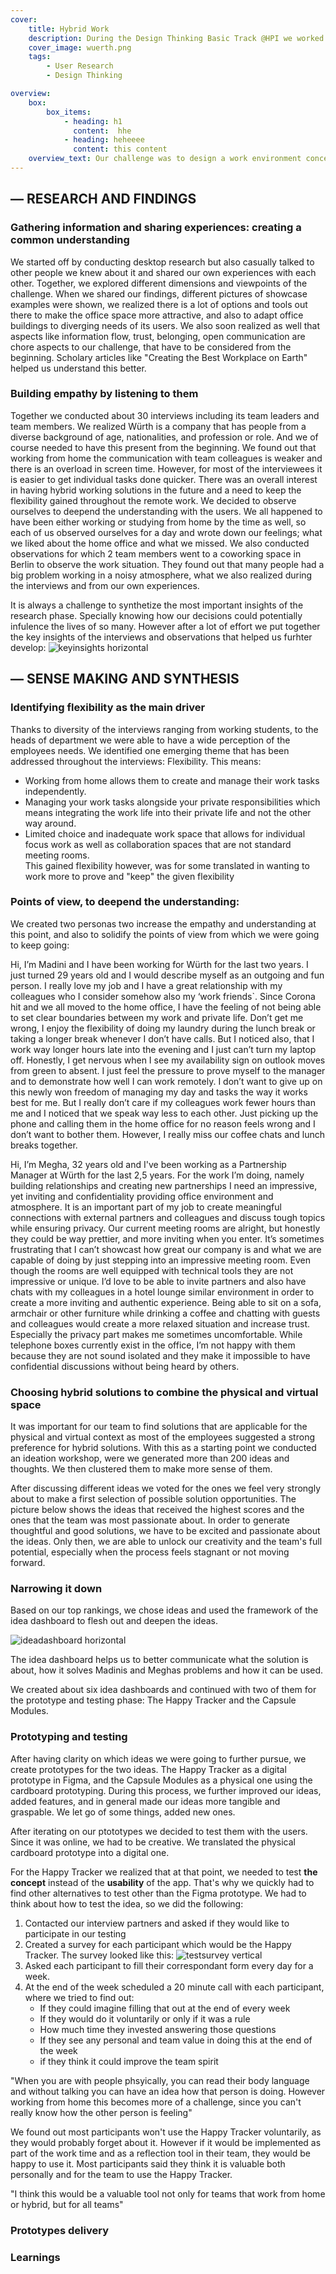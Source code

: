 ```yaml
---
cover: 
    title: Hybrid Work
    description: During the Design Thinking Basic Track @HPI we worked together with our project partner Würth Electronics to create a more attractive office soace. We conducted qualitative research, and delivered two easy to implement prototypes. 
    cover_image: wuerth.png
    tags: 
        - User Research
        - Design Thinking 

overview: 
    box:
        box_items: 
            - heading: h1
              content:  hhe
            - heading: heheeee
              content: this content 
    overview_text: Our challenge was to design a work environment concept so attractive that employees of all generations, functions and working styles love to come to the office of a manufacturer for the electronics industry. Along our journey we found out designing an attractive work environment is **by no means constrained to the physical space, but needs to be a hybrid solution.** Why?(-) Some teams of Würth Elektronik work **scattered across countries and locations - even before the pandemic**. However, during the pandemic remote work has been the new normal for everybody. In the digital space a lot of the emotions, thoughts and awareness get lost, thus overall the need for teams to address their individual well-being and enhance their team spirit has increased. - When working in the office, employees stated a lack of confidentiality as well as privacy, partly due to not having enough ways to communicate boundaries clearly. In order to tackle these two challenges and really create an inviting environment, that supports hybrid working routines, we have come up with two solutions that compliment each other - **The Capsule Modules** offer flexible spaces for several work modes by accommodating focused, collaborative, alone and team work routines whilst guaranteeing confidentiality **The Happy Tracker** records and transparently shares individual and team wellbeing within the team. It allows employees to feel connected with each other when working remotely.
---
```


## — RESEARCH AND FINDINGS 

### Gathering information and sharing experiences: creating a common understanding

We started off by conducting desktop research but also casually talked to other people we knew about it and shared our own experiences with each other. Together, we explored different dimensions and viewpoints of the challenge.  When we shared our findings,  different pictures of showcase examples were shown, we realized there is a lot of options and tools out there to make the office space more attractive, and also to adapt office buildings to diverging needs of its users. We also soon realized as well that aspects like information flow, trust, belonging, open communication are chore aspects to our challenge, that have to be considered from the beginning. Scholary articles like "Creating the Best Workplace on Earth" helped us understand this better.


### Building empathy by listening to them 

Together we conducted about 30 interviews including its team leaders and team members. We realized Würth is a company that has people from a diverse background of age, nationalities, and profession or role. And we of course needed to have this present from the beginning. We found out that working from home the communication with team colleagues is weaker and there is an overload in screen time. However, for most of the interviewees it is easier to get individual tasks done quicker. There was an overall interest in having hybrid working solutions in the future and a need to keep the flexibility gained throughout the remote work. We decided to observe ourselves to deepend the understanding with the users. We all happened to have been either working or studying from home by the time as well, so each of us observed ourselves for a day and wrote down our feelings; what we liked about the home office and what we missed.
We also conducted observations for which 2 team members went to a coworking space in Berlin to observe the work situation. They found out that many people had a big problem working in a noisy atmosphere, what we also realized during the interviews and from our own experiences. 

It is always a challenge to synthetize the most important insights of the research phase. Specially knowing how our decisions could potentially infulence the lives of so many. However after a lot of effort we put together the key insights of the interviews and observations that helped us furhter develop: 
![keyinsights](/images/w_keyinsights.png) horizontal

## — SENSE MAKING AND SYNTHESIS 
### Identifying flexibility as the main driver 
Thanks to diversity of the interviews ranging from working students, to the heads of department we were able to have a wide perception of the employees needs. We identified one emerging theme that has been addressed throughout the interviews: Flexibility. This means: 
- Working from home allows them to create and manage their work tasks independently. 
- Managing your work tasks alongside your private responsibilities which means integrating the work life into their private life and not the other way around. 
- Limited choice and inadequate work space that allows for individual focus work as well as collaboration spaces that are not standard meeting rooms.  
This gained flexibility however, was for some translated in wanting to work more to prove and "keep" the given flexibility

### Points of view, to deepend the understanding:

We created two personas two increase the empathy and understanding at this point, and also to solidify the points of view from which we were going to keep going: 

Hi, I’m Madini and I have been working for Würth for the last two years. I just turned 29 years old and I would describe myself as an outgoing and fun person. I really love my job and I have a great relationship with my colleagues who I consider somehow also my ‘work friends`. Since Corona hit and we all moved to the home office, I have the feeling of not being able to set clear boundaries between my work and private life. Don’t get me wrong, I enjoy the flexibility of doing my laundry during the lunch break or taking a longer break whenever I don’t have calls. But I noticed also, that I work way longer hours late into the evening and I just can’t turn my laptop off. Honestly, I get nervous when I see my availability sign on outlook moves from green to absent. I just feel the pressure to prove myself to the manager and to demonstrate how well I can work remotely. I don’t want to give up on this newly won freedom of managing my day and tasks the way it works best for me. But I really don’t care if my colleagues work fewer hours than me and I noticed that we speak way less to each other. Just picking up the phone and calling them in the home office for no reason feels wrong and I don’t want to bother them. However, I really miss our coffee chats and lunch breaks together. 


Hi, I’m Megha, 32 years old and I've been working as a Partnership Manager at Würth for the last 2,5 years. For the work I’m doing, namely building  relationships and creating new partnerships I need an impressive, yet inviting and confidentiality providing office environment and atmosphere. It is an important part of my job to create meaningful connections with external partners and colleagues and discuss tough topics while ensuring privacy. 
Our current meeting rooms are alright, but honestly they could be way prettier, and more inviting when you enter. It’s sometimes frustrating that I can’t showcast  how great our company is and what we are capable of doing by just stepping into an impressive meeting room. Even though the rooms are well equipped with technical tools they are not impressive or unique. 
I’d love to be able to invite partners and also have chats with my colleagues in a hotel lounge similar environment in order to create a more inviting and authentic experience. Being able to sit on a sofa, armchair or other furniture while drinking a coffee and chatting with guests and colleagues would create a more relaxed situation and increase trust. Especially the privacy part makes me sometimes uncomfortable. While telephone boxes currently exist in the office, I’m not happy with them because they are not sound isolated and they make it impossible to have confidential discussions without being heard by others. 


### Choosing hybrid solutions to combine the physical and virtual space 
It was important for our team to find solutions that are applicable for the physical and virtual context as most of the employees suggested a strong preference for hybrid solutions. With this as a starting point we conducted an ideation workshop, were we generated more than 200 ideas and thoughts. We then clustered them to make more sense of them. 

After discussing different ideas we voted for the ones we feel very strongly about to make a first selection of possible solution opportunities. The picture below shows the ideas that received the highest scores and the ones that the team was most passionate about. In order to generate thoughtful and good solutions, we have to be excited and passionate about the ideas. Only then, we are able to unlock our creativity and the team's full potential, especially when the process feels stagnant or not moving forward. 

### Narrowing it down 

Based on our top rankings, we chose ideas and used the framework of the idea dashboard to flesh out and deepen the ideas. 

![ideadashboard](/images/w_ideadashboard.png) horizontal

The idea dashboard helps us to better communicate what the solution is about, how it solves Madinis and Meghas problems and how it can be used. 

We created about six idea dashboards and continued with two of them for the prototype and testing phase: The Happy Tracker and the Capsule Modules.

### Prototyping and testing

After having clarity on which ideas we were going to further pursue, we create prototypes for the two ideas. The Happy Tracker as a digital prototype in Figma, and the Capsule Modules as a physical one using the cardboard prototyping. During this process, we further improved our ideas, added features, and in general made our ideas more tangible and graspable. We let go of some things, added new ones. 

After iterating on our ptototypes we decided to test them with the users. Since it was online, we had to be creative. We translated the physical cardboard prototype into a digital one. 

For the Happy Tracker we realized that at that point, we needed to test **the concept** instead of the **usability** of the app. That's why we quickly had to find other alternatives to test other than the Figma prototype. We had to think about how to test the idea, so we did the following: 

1. Contacted our interview partners and asked if they would like to participate in our testing 
2. Created a survey for each participant which would be the Happy Tracker. The survey looked like this: ![testsurvey](/images/w_survey.png) vertical
3. Asked each participant to fill their correspondant form every day for a week. 
4. At the end of the week scheduled a 20 minute call with each participant, where we tried to find out: 
   - If they could imagine filling that out at the end of every week 
   - If they would do it voluntarily or only if it was a rule
   - How much time they invested answering those questions
   - If they see any personal and team value in doing this at the end of the week
   - if they think it could improve the team spirit 

"When you are with people phsyically, you can read their body language and without talking you can have an idea how that person is doing. However working from home this becomes more of a challenge, since you can't really know how the other person is feeling"

We found out most participants won't use the Happy Tracker voluntarily, as they would probably forget about it. However if it would be implemented as part of the work time and as a reflection tool in their team, they would be happy to use it. Most participants said they think it is valuable both personally and for the team to use the Happy Tracker. 

"I think this would be a valuable tool not only for teams that work from home or hybrid, but for all teams"


### Prototypes delivery 
### Learnings 







 